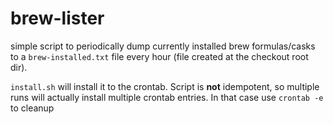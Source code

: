 # brew-lister

simple script to periodically dump currently installed brew formulas/casks to a `brew-installed.txt` file every hour (file created at the checkout root dir). 

`install.sh` will install it to the crontab. Script is **not** idempotent, so multiple runs will actually install multiple crontab entries. In that case use `crontab -e` to cleanup
